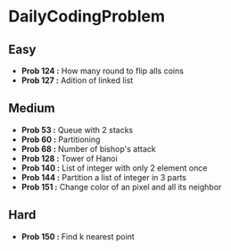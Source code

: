 # DailyCodingProblem

## Easy

- **Prob 124 :** How many round to flip alls coins
- **Prob 127 :** Adition of linked list

## Medium

- **Prob 53 :** Queue with 2 stacks
- **Prob 60 :** Partitioning
- **Prob 68 :** Number of bishop's attack
- **Prob 128 :** Tower of Hanoi
- **Prob 140 :** List of integer with only 2 element once
- **Prob 144 :** Partition a list of integer in 3 parts
- **Prob 151 :** Change color of an pixel and all its neighbor

## Hard
- **Prob 150 :** Find k nearest point
